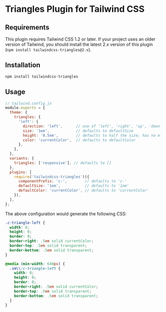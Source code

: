 # Triangles Plugin for Tailwind CSS

## Requirements

This plugin requires Tailwind CSS 1.2 or later. If your project uses an older version of Tailwind, you should install the latest 2.x version of this plugin (`npm install tailwindcss-triangles@2.x`).

## Installation

```bash
npm install tailwindcss-triangles
```

## Usage

```js
// tailwind.config.js
module.exports = {
  theme: {
    triangles: {
      'left': {
        direction: 'left',      // one of 'left', 'right', 'up', 'down', 'left-up', 'left-down', 'right-up', and 'right-down'
        size: '1em',            // defaults to defaultSize
        height: '0.5em',        // defaults to half the size; has no effect on the diagonal directions (e.g. 'left-up')
        color: 'currentColor',  // defaults to defaultColor
      },
    },
  },
  variants: {
    triangles: ['responsive'], // defaults to []
  },
  plugins: [
    require('tailwindcss-triangles')({
      componentPrefix: 'c-',        // defaults to 'c-'
      defaultSize: '1em',           // defaults to '1em'
      defaultColor: 'currentColor', // defaults to 'currentColor'
    }),
  ],
};
```

The above configuration would generate the following CSS:

```css
.c-triangle-left {
  width: 0;
  height: 0;
  border: 0;
  border-right: .5em solid currentColor;
  border-top: .5em solid transparent;
  border-bottom: .5em solid transparent;
}

@media (min-width: 640px) {
  .sm\\:c-triangle-left {
    width: 0;
    height: 0;
    border: 0;
    border-right: .5em solid currentColor;
    border-top: .5em solid transparent;
    border-bottom: .5em solid transparent;
  }
}
```
